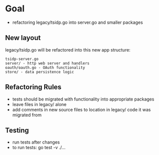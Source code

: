 # Goal

- refactoring legacy/tsidp.go into server.go and smaller packages

## New layout

legacy/tsidp.go will be refactored into this new app structure:

```
tsidp-server.go
server/ - http web server and handlers
oauth/oauth.go - OAuth functionality
store/ - data persistence logic
```

## Refactoring Rules

- tests should be migrated with functionality into appropriate packages
- leave files in legacy/ alone
- add comments in new source files to location in legacy/ code it was migrated from

## Testing

- run tests after changes
- to run tests: go test -v ./...
